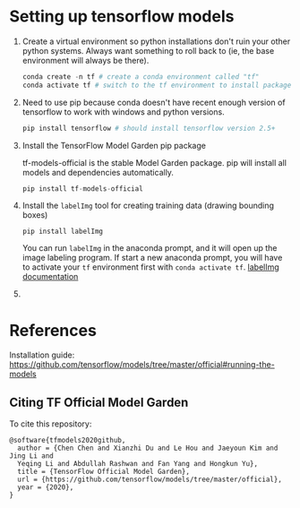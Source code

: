 # Setting up tensorflow models
1. Create a virtual environment so python installations don't ruin your other
   python systems. Always want something to roll back to (ie, the base 
   environment will always be there).
   
   ```python
   conda create -n tf # create a conda environment called "tf"
   conda activate tf # switch to the tf environment to install packages
   ```

1. Need to use pip because conda doesn't have recent enough version of
   tensorflow to work with windows and python versions.
   ```python
   pip install tensorflow # should install tensorflow version 2.5+
   ```

1. Install the TensorFlow Model Garden pip package

   tf-models-official is the stable Model Garden package. 
   pip will install all models and dependencies automatically.
   ```python
   pip install tf-models-official
   ```   

1. Install the `labelImg` tool for creating training data (drawing bounding 
   boxes)
   
   ```
   pip install labelImg
   ```
   You can run `labelImg` in the anaconda prompt, and it will open up the 
   image labeling program. If start a new anaconda prompt, you will have to 
   activate your `tf` environment first with `conda activate tf`. [labelImg 
   documentation](https://pypi.org/project/labelImg/)

1. 









# References
Installation guide:
https://github.com/tensorflow/models/tree/master/official#running-the-models

## Citing TF Official Model Garden
To cite this repository:
```
@software{tfmodels2020github,
  author = {Chen Chen and Xianzhi Du and Le Hou and Jaeyoun Kim and Jing Li and
  Yeqing Li and Abdullah Rashwan and Fan Yang and Hongkun Yu},
  title = {TensorFlow Official Model Garden},
  url = {https://github.com/tensorflow/models/tree/master/official},
  year = {2020},
}
```